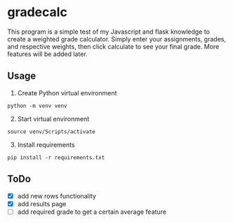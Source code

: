 # gradecalc
This program is a simple test of my Javascript and flask knowledge to create a weighted grade calculator. Simply enter your assignments, grades, and respective weights,
then click calculate to see your final grade. More features will be added later.

## Usage
1. Create Python virtual environment

```shell
python -m venv venv
```

2. Start virtual environment

```shell
source venv/Scripts/activate
```

3. Install requirements

```shell
pip install -r requirements.txt
```

## ToDo

-[x] add new rows functionality
-[x] add results page
-[ ] add required grade to get a certain average feature